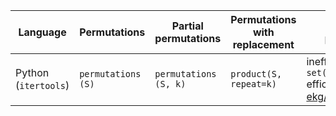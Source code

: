 | Language             | Permutations       | Partial permutations  | Permutations with replacement | Multiset permutations                                                | Combinations          | Combinations with replacement          | 
| -------------------- | ------------------ | --------------------- | ----------------------------- | -------------------------------------------------------------------- | --------------------- | -------------------------------------- |
| Python (`itertools`) | `permutations (S)` | `permutations (S, k)` | `product(S, repeat=k)`        | inefficient: `set(permutations(S))` efficient: [ekg/multipermute][1] | `combinations (S, k)` | `combinations_with_replacement (S, k)` |

[1]: https://github.com/ekg/multipermute
